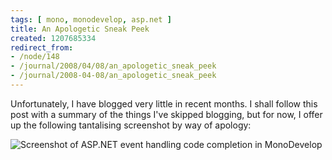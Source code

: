 ```yaml
---
tags: [ mono, monodevelop, asp.net ]
title: An Apologetic Sneak Peek
created: 1207685334
redirect_from:
- /node/148
- /journal/2008/04/08/an_apologetic_sneak_peek
- /journal/2008-04-08/an_apologetic_sneak_peek
---
```

Unfortunately, I have blogged very little in recent months. I shall follow this
post with a summary of the things I've skipped blogging, but for now, I offer up
the following tantalising screenshot by way of apology:

![Screenshot of ASP.NET event handling code completion in
MonoDevelop](/files/images/MonoScreenshots/AspNetCCPeek.png)
